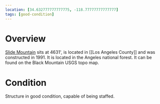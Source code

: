 ```yaml
---
location: [34.632777777777775, -118.77777777777777]
tags: [good-condition]
---
```


# Overview

[Slide Mountain](http://www.peakbagging.com/CALookoutPhotos/SlideMtn.html) sits at 4631', is located in [[Los Angeles County]] and was constructed in 1991. It is located in the Angeles national forest. It can be found on the Black Mountain USGS topo map.

# Condition

Structure in good condition, capable of being staffed.